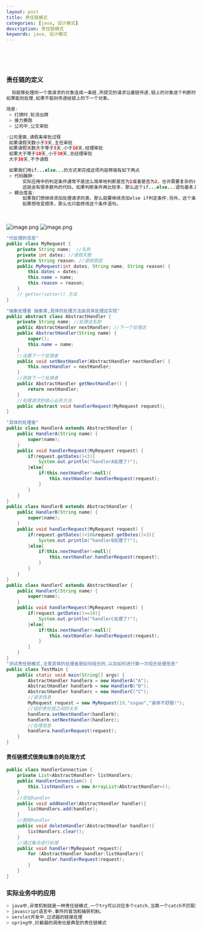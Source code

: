 ```yaml
---
layout: post
title: 责任链模式
categories: [java, 设计模式]
description: 责任链模式
keywords: java, 设计模式
---
```


<meta name="referrer" content="no-referrer"/>
​

​

### 责任链的定义

```java
  将能够处理同一个类请求的对象连成一条链,所提交的请求沿着链传递,链上的对象逐个判断时候有能力处理该请求。
如果能则处理,如果不能则传递给链上的下一个对象。

场景:
 > 打牌时,轮流出牌
 > 接力赛跑
 > 公司中,公文审批

-公司里面,请假条审批过程
 如果请假天数小于3天,主任审批
 如果请假天数大于等于3天,小于10天,经理审批
 如果大于等于10天,小于30天,总经理审批
 大于30天,不予请假

 如果我们用if...else...的方式来完成这项内容弊端有如下两点
 > 代码臃肿:
      实际应用中的判定条件通常不是这么简单地判断是否为1或者是否为2，也许需要复杂的计算，也许需要查询数据库等等，
      这就会有很多额外的代码，如果判断条件再比较多，那么这个if...else...语句基本上 就没法看了。
 > 耦合度高:
      如果我们想继续添加处理请求的类，那么就要继续添加else if判定条件;另外，这个条件判定的 顺序也是写死的
      如果想改变顺序，那么也只能修改这个条件语句。
```

​

![image.png](https://cdn.nlark.com/yuque/0/2021/png/659846/1639435559440-f8fd2314-f516-48fe-a7e6-abd1dfff2e20.png#clientId=u8ce54a32-56dc-4&from=paste&height=424&id=udf08dbfe&margin=%5Bobject%20Object%5D&name=image.png&originHeight=848&originWidth=1720&originalType=binary&ratio=1&size=771798&status=done&style=none&taskId=u5ff58b0a-034b-4347-bfab-25adec08b2e&width=860)
![image.png](https://cdn.nlark.com/yuque/0/2021/png/659846/1639435579216-5d12275b-e877-4346-96d0-f45ded481f70.png#clientId=u8ce54a32-56dc-4&from=paste&height=239&id=u643181d8&margin=%5Bobject%20Object%5D&name=image.png&originHeight=478&originWidth=1684&originalType=binary&ratio=1&size=508113&status=done&style=none&taskId=u4e726690-3381-45f4-b123-06e1cc8139e&width=842)

```java
"代处理的信息"
public class MyRequest {
    private String name;  //名称
    private int dates; //请假天数
    private String reason; //请假原因
    public MyRequest(int dates, String name, String reason) {
        this.dates = dates;
        this.name = name;
        this.reason = reason;
    }
    // getter/setter() 方法
}

"抽象处理者 抽象类,具体的处理方法由具体处理这实现"
public abstract class AbstractHandler {
    private String name; //处理这名称
    public AbstractHandler nextHandler; //下一个处理这
    public AbstractHandler(String name) {
        super();
        this.name = name;
    }
    //设置下一个处理者
    public void setNextHandler(AbstractHandler nextHandler) {
        this.nextHandler = nextHandler;
    }
    //获取下一个处理者
    public AbstractHandler getNextHandler() {
        return nextHandler;
    }
    //处理请求的核心业务方法
    public abstract void handlerRequest(MyRequest request);
}

"具体的处理者"
public class HandlerA extends AbstractHandler {
    public HandlerA(String name) {
        super(name);
    }
    public void handlerRequest(MyRequest request) {
        if(request.getDates()<3){
            System.out.println("handlerA处理了!");
        }else{
            if(this.nextHandler!=null){
                this.nextHandler.handlerRequest(request);
            }
        }
    }
}
public class HandlerB extends AbstractHandler {
    public HandlerB(String name) {
        super(name);
    }
    public void handlerRequest(MyRequest request) {
        if(request.getDates()<10&request.getDates()>3){
            System.out.println("handlerB处理了!");
        }else{
            if(this.nextHandler!=null){
                this.nextHandler.handlerRequest(request);
            }
        }
    }
}
public class HandlerC extends AbstractHandler {
    public HandlerC(String name) {
        super(name);
    }
    public void handlerRequest(MyRequest request) {
        if(request.getDates()>=10){
            System.out.println("handlerC处理了!");
        }else{
            if(this.nextHandler!=null){
                this.nextHandler.handlerRequest(request);
            }
        }
    }
}
"测试责任链模式,注意具体的处理者是如何组合的,以及如何进行第一次组合处理信息"
public class TestMain {
    public static void main(String[] args) {
        AbstractHandler handlera = new HandlerA("A");
        AbstractHandler handlerb = new HandlerB("B");
        AbstractHandler handlerc = new HandlerC("C");
        //请求信息
        MyRequest request = new MyRequest(19,"ssgao","身体不舒服!");
        //组织责任链之间的关系
        handlera.setNextHandler(handlerb);
        handlerb.setNextHandler(handlerc);
        //处理信息
        handlera.handlerRequest(request);
    }
}
```

#### 责任链模式很类似集合的处理方式

```java
public class HandlerConnection {
    private List<AbstractHandler> listHandlers;
    public HandlerConnection() {
        this.listHandlers = new ArrayList<AbstractHandler>();
    }
    //添加handler
    public void addHandler(AbstractHandler handler){
        listHandlers.add(handler);
    }
    //删除handler
    public void deleteHandler(AbstractHandler handler){
        listHandlers.clear();
    }
    //通过集合进行处理
    public void handler(MyRequest request){
        for (AbstractHandler handler:listHandlers){
            handler.handlerRequest(request);
        }
    }
}
```

### 实际业务中的应用

```java
> java中,异常机制就是一种责任链模式,一个try可以对应多个catch,当第一个catch不匹配类型,则自动跳到第二个catch
> javascript语言中,事件的冒泡和捕获机制。
> servlet开发中,过滤器的链接处理
> spring中,拦截器的调用也是典型的责任链模式
```
